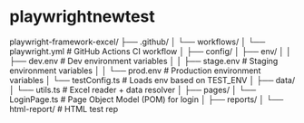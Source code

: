 # playwrightnewtest

playwright-framework-excel/
├── .github/
│   └── workflows/
│       └── playwright.yml             # GitHub Actions CI workflow
│
├── config/
│   ├── env/
│   │   ├── dev.env                    # Dev environment variables
│   │   ├── stage.env                  # Staging environment variables
│   │   └── prod.env                   # Production environment variables
│   └── testConfig.ts                 # Loads env based on TEST_ENV
│
├── data/
│   └── utils.ts                      # Excel reader + data resolver
│
├── pages/
│   └── LoginPage.ts                 # Page Object Model (POM) for login
│
├── reports/
│   └── html-report/                 # HTML test rep
